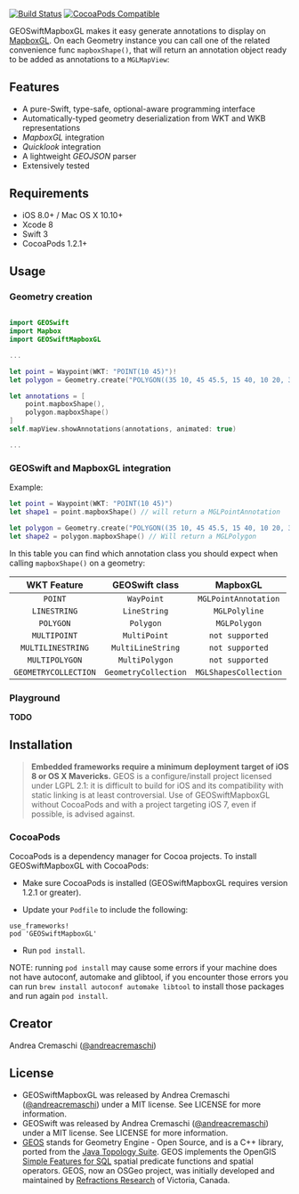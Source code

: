 [![Build Status](https://travis-ci.org/GEOSwift/GEOSwiftMapboxGL.svg?branch=develop)](https://travis-ci.org/GEOSwift/GEOSwiftMapboxGL.svg?branch=develop)
[![CocoaPods Compatible](https://img.shields.io/cocoapods/v/GEOSwiftMapboxGL.svg)](https://img.shields.io/cocoapods/v/GEOSwiftMapboxGL.svg)

GEOSwiftMapboxGL makes it easy generate annotations to display on [MapboxGL](https://github.com/mapbox/mapbox-gl-native/).
On each Geometry instance you can call one of the related convenience func `mapboxShape()`, that will return an annotation object ready to be added as annotations to a `MGLMapView`:

## Features

* A pure-Swift, type-safe, optional-aware programming interface
* Automatically-typed geometry deserialization from WKT and WKB representations
* *MapboxGL* integration
* *Quicklook* integration
* A lightweight *GEOJSON* parser
* Extensively tested

## Requirements

* iOS 8.0+ / Mac OS X 10.10+
* Xcode 8
* Swift 3
* CocoaPods 1.2.1+

## Usage

### Geometry creation

```swift

import GEOSwift
import Mapbox
import GEOSwiftMapboxGL

...

let point = Waypoint(WKT: "POINT(10 45)")!
let polygon = Geometry.create("POLYGON((35 10, 45 45.5, 15 40, 10 20, 35 10),(20 30, 35 35, 30 20, 20 30))")!

let annotations = [
    point.mapboxShape(),
    polygon.mapboxShape()
]
self.mapView.showAnnotations(annotations, animated: true)

...

```

### GEOSwift and MapboxGL integration

Example:

```swift
let point = Waypoint(WKT: "POINT(10 45)")
let shape1 = point.mapboxShape() // will return a MGLPointAnnotation

let polygon = Geometry.create("POLYGON((35 10, 45 45.5, 15 40, 10 20, 35 10),(20 30, 35 35, 30 20, 20 30))")
let shape2 = polygon.mapboxShape() // Will return a MGLPolygon
```

In this table you can find which annotation class you should expect when calling `mapboxShape()` on a geometry:

| WKT Feature | GEOSwift class | MapboxGL |
|:------------------:|:-------------:|:-----------------:|
| `POINT` | `WayPoint` | `MGLPointAnnotation` |
| `LINESTRING` | `LineString` | `MGLPolyline` |
| `POLYGON` | `Polygon` | `MGLPolygon` |
| `MULTIPOINT` | `MultiPoint` | `not supported` |
| `MULTILINESTRING` | `MultiLineString` | `not supported` |
| `MULTIPOLYGON` | `MultiPolygon` | `not supported` |
| `GEOMETRYCOLLECTION` | `GeometryCollection` | `MGLShapesCollection` |



### Playground

**TODO**

## Installation

> **Embedded frameworks require a minimum deployment target of iOS 8 or OS X Mavericks.**
> GEOS is a configure/install project licensed under LGPL 2.1: it is difficult to build for iOS and its compatibility with static linking is at least controversial. Use of GEOSwiftMapboxGL without CocoaPods and with a project targeting iOS 7, even if possible, is advised against.

### CocoaPods

CocoaPods is a dependency manager for Cocoa projects. To install GEOSwiftMapboxGL with CocoaPods:

* Make sure CocoaPods is installed (GEOSwiftMapboxGL requires version 1.2.1 or greater).

* Update your `Podfile` to include the following:

```
use_frameworks!
pod 'GEOSwiftMapboxGL'
```

* Run `pod install`.

NOTE: running `pod install` may cause some errors if your machine does not have autoconf, automake and glibtool, if you encounter those errors you can run `brew install autoconf automake libtool` to install those packages and run again `pod install`.

## Creator

Andrea Cremaschi ([@andreacremaschi](https://twitter.com/andreacremaschi))

## License

* GEOSwiftMapboxGL was released by Andrea Cremaschi ([@andreacremaschi](https://twitter.com/andreacremaschi)) under a MIT license. See LICENSE for more information.
* GEOSwift was released by Andrea Cremaschi ([@andreacremaschi](https://twitter.com/andreacremaschi)) under a MIT license. See LICENSE for more information.
* [GEOS](http://trac.osgeo.org/geos/) stands for Geometry Engine - Open Source, and is a C++ library, ported from the [Java Topology Suite](http://sourceforge.net/projects/jts-topo-suite/). GEOS implements the OpenGIS [Simple Features for SQL](http://www.opengeospatial.org/standards/sfs) spatial predicate functions and spatial operators. GEOS, now an OSGeo project, was initially developed and maintained by [Refractions Research](http://www.refractions.net/) of Victoria, Canada.
